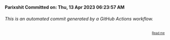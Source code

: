 **Parixshit Committed on: Thu, 13 Apr 2023 06:23:57 AM** <!-- 2aa9e77b-00d3-4fa2-8f5a-5d78ba381750 -->

###### This is an automated commit generated by a GitHub Actions workflow.

<div align="right"><sub><sup><a href="https://github.com/Parixshit/AutoCommit.git">Read me</a></sup></sub></div>
